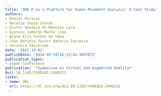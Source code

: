 ```yaml
---
title: 'OAK-D as a Platform for Human Movement Analysis: A Case Study'
authors:
- Daniel Perazzo
- Natalia Souza Soares
- Victor Gouveia De Menezes Lyra
- Gustavo Camargo Rocha Lima
- Alana Elza Fontes Da Gama
- Joao Marcelo Xavier Natario Teixeira
- Veronica Teichrieb
date: '2021-10-01'
publishDate: '2024-09-19T16:13:24.369787Z'
publication_types:
- paper-conference
publication: '*Symposium on Virtual and Augmented Reality*'
doi: 10.1145/3488162.3488222
links:
- name: URL
  url: https://dl.acm.org/doi/10.1145/3488162.3488222
---
```


